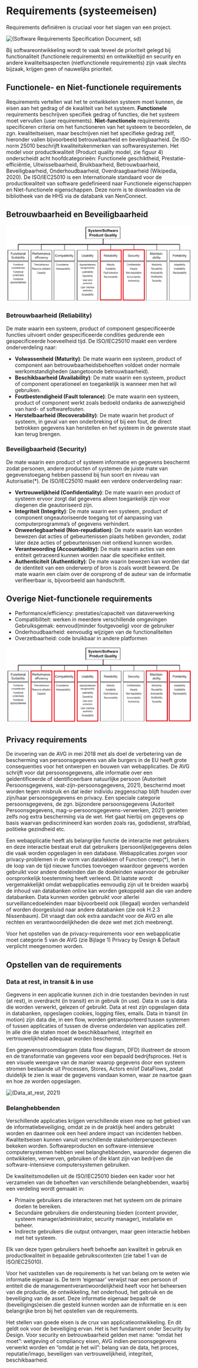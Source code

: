 # Requirements (systeemeisen)

Requirements definiëren is cruciaal voor het slagen van een project.&#x20;

![(Software Requirements Specification Document, sd)](../.gitbook/assets/1\_apoaizicyu0b7jgg9mmjhw.jpeg)

Bij softwareontwikkeling wordt te vaak teveel de prioriteit gelegd bij functionaliteit (functionele requirements) en ontwikkeltijd en security en andere kwaliteitsaspecten (nietfunctionele requirements) zijn vaak slechts bijzaak, krijgen geen of nauwelijks prioriteit.

## Functionele- en Niet-functionele requirements

Requirements vertellen wat het te ontwikkelen systeem moet kunnen, de eisen aan het gedrag of de kwaliteit van het systeem. **Functionele** requirements beschrijven specifiek gedrag of functies, die het systeem moet vervullen (user requirements). **Niet-functionele** requirements specificeren criteria om het functioneren van het systeem te beoordelen, de zgn. kwaliteitseisen, maar beschrijven niet het specifieke gedrag zelf, hieronder vallen bijvoorbeeld betrouwbaarheid en beveiligbaarheid. De ISO-norm 25010 beschrijft kwaliteitskenmerken van softwaresystemen. Het model voor productkwaliteit (Product quality model, zie figuur 4) onderscheidt acht hoofdcategorieën: Functionele geschiktheid, Prestatie-efficiëntie, Uitwisselbaarheid, Bruikbaarheid, Betrouwbaarheid, Beveiligbaarheid, Onderhoudbaarheid, Overdraagbaarheid (Wikipedia, 2020). De ISO/IEC25010 is een Internationale standaard voor de productkwaliteit van software gedefinieerd naar Functionele eigenschappen en Niet-functionele eigenschappen. Deze norm is te downloaden via de bibliotheek van de HHS via de databank van NenConnect.

## Betrouwbaarheid en Beveiligbaarheid

![Product quality model ISO/IEC25010](../.gitbook/assets/q1.png)

### **Betrouwbaarheid (Reliability)**

De mate waarin een systeem, product of component gespecificeerde functies uitvoert onder gespecificeerde condities gedurende een gespecificeerde hoeveelheid tijd. De ISO/IEC25010 maakt een verdere onderverdeling naar:&#x20;

* **Volwassenheid (Maturity)**: De mate waarin een systeem, product of component aan betrouwbaarheidsbehoeften voldoet onder normale werkomstandigheden (aangetoonde betrouwbaarheid).
* **Beschikbaarheid (Availability)**: De mate waarin een systeem, product of component operationeel en toegankelijk is wanneer men het wil gebruiken.&#x20;
* **Foutbestendigheid (Fault tolerance)**: De mate waarin een systeem, product of component werkt zoals bedoeld ondanks de aanwezigheid van hard- of softwarefouten.
* **Herstelbaarheid (Recoverability)**: De mate waarin het product of systeem, in geval van een onderbreking of bij een fout, de direct betrokken gegevens kan herstellen en het systeem in de gewenste staat kan terug brengen.

### Beveiligbaarheid (Security)

De mate waarin een product of systeem informatie en gegevens beschermt zodat personen, andere producten of systemen de juiste mate van gegevenstoegang hebben passend bij hun soort en niveau van Autorisatie(\*). De ISO/IEC25010 maakt een verdere onderverdeling naar:&#x20;

* **Vertrouwelijkheid (Confidentiality)**: De mate waarin een product of systeem ervoor zorgt dat gegevens alleen toegankelijk zijn voor diegenen die geautoriseerd zijn.
* **Integriteit (Integrity)**: De mate waarin een systeem, product of component ongeautoriseerde toegang tot of aanpassing van computerprogramma’s of gegevens verhindert.
* **Onweerlegbaarheid (Non-repudiation)**: De mate waarin kan worden bewezen dat acties of gebeurtenissen plaats hebben gevonden, zodat later deze acties of gebeurtenissen niet ontkend kunnen worden.&#x20;
* **Verantwoording (Accountability)**: De mate waarin acties van een entiteit getraceerd kunnen worden naar die specifieke entiteit.
* **Authenticiteit (Authenticity)**: De mate waarin bewezen kan worden dat de identiteit van een onderwerp of bron is zoals wordt beweerd. De mate waarin een claim over de oorsprong of de auteur van de informatie verifieerbaar is, bijvoorbeeld aan handschrift.

## Overige Niet-functionele requirements

* Performance/efficiency: prestaties/capaciteit van dataverwerking
* Compatibiliteit: werken in meerdere verschillende omgevingen\
  Gebruiksgemak: eenvoud(minder foutgevoelig) voor de gebruiker
* Onderhoudbaarheid: eenvoudig wijzigen van de functionaliteiten
* Overzetbaarheid: code bruikbaar in andere platformen

![ Product quality model ISO/IEC25010](../.gitbook/assets/q2.png)

## Privacy requirements

De invoering van de AVG in mei 2018 met als doel de verbetering van de bescherming van persoonsgegevens van alle burgers in de EU heeft grote consequenties voor het ontwerpen en bouwen van webapplicaties. De AVG schrijft voor dat persoonsgegevens, alle informatie over een geïdentificeerde of identificeerbare natuurlijke persoon (Autoriteit Persoonsgegevens, wat-zijn-persoonsgegevens, 2021), beschermd moet worden tegen misbruik en dat ieder individu zeggenschap blijft houden over zijn/haar persoonsgegevens en privacy. Een speciale categorie persoonsgegevens, de zgn. bijzondere persoonsgegevens (Autoriteit Persoonsgegevens, mag-u-persoonsgegevens-verwerken, 2021) genieten zelfs nog extra bescherming via de wet. Het gaat hierbij om gegevens op basis waarvan gediscrimineerd kan worden zoals ras, godsdienst, strafblad, politieke gezindheid etc.

Een webapplicatie heeft als belangrijke functie de interactie met gebruikers en deze interactie bestaat eruit dat gebruikers (persoonlijke)gegevens delen die vaak worden opgeslagen in een database. Webapplicaties zorgen voor privacy-problemen in de vorm van datalekken of Function creep(\*), het in de loop van de tijd nieuwe functies toevoegen waardoor gegevens worden gebruikt voor andere doeleinden dan de doeleinden waarvoor de gebruiker oorspronkelijk toestemming heeft verleend. Dit laatste wordt vergemakkelijkt omdat webapplicaties eenvoudig zijn uit te breiden waarbij de inhoud van databanken online kan worden gekoppeld aan die van andere databanken. Data kunnen worden gebruikt voor allerlei surveillancedoeleinden maar bijvoorbeeld ook (illegaal) worden verhandeld of worden doorgesluisd naar andere databanken (zie ook H.2.3 Nissenbaum). Dit vraagt dan ook extra aandacht voor de AVG en alle rechten en verantwoordelijkheden die deze wet met zich meebrengt.

Voor het opstellen van de privacy-requirements voor een webapplicatie moet categorie 5 van de AVG (zie Bijlage 1) Privacy by Design & Default verplicht meegenomen worden.

## Opstellen van de requirements

### Data at rest, in transit & in use

Gegevens in een applicatie kunnen zich in drie toestanden bevinden in rust (at rest), in overdracht (in transit) en in gebruik (in use). Data in use is data die worden verwerkt, gelezen of gebruikt. Data at rest zijn opgeslagen data in databanken, opgeslagen cookies, logging files, emails. Data in transit (in motion) zijn data die, in een flow, worden getransporteerd tussen systemen of tussen applicaties of tussen de diverse onderdelen van applicaties zelf. In alle drie de staten moet de beschikbaarheid, integriteit en vertrouwelijkheid adequaat worden beschermd.

Een gegevensstroomdiagram (data flow diagram, DFD) illustreert de stroom en de transformatie van gegevens voor een bepaald bedrijfsproces. Het is een visuele weergave van de manier waarop gegevens door een systeem stromen bestaande uit Processen, Stores, Actors en/of DataFlows, zodat duidelijk te zien is waar de gegevens vandaan komen, waar ze naartoe gaan en hoe ze worden opgeslagen.

![(Data\_at\_rest, 2021)](../.gitbook/assets/3\_states\_of\_data.jpg)

### Belanghebbenden

Verschillende applicaties krijgen verschillende eisen mee op het gebied van de informatiebeveiliging, omdat ze in de praktijk heel anders gebruikt worden en daarmee ook een heel andere impact van incidenten hebben. Kwaliteitseisen kunnen vanuit verschillende stakeholderperspectieven bekeken worden. Softwareproducten en software-intensieve computersystemen hebben veel belanghebbenden, waaronder degenen die ontwikkelen, verwerven, gebruiken of die klant zijn van bedrijven die software-intensieve computersystemen gebruiken.

De kwaliteitsmodellen uit de ISO/IEC25010 bieden een kader voor het verzamelen van de behoeften van verschillende belanghebbenden, waarbij een verdeling wordt gemaakt in:

* Primaire gebruikers die interacteren met het systeem om de primaire doelen te bereiken.
* Secundaire gebruikers die ondersteuning bieden (content provider, systeem manager/administrator, security manager), installatie en beheer.
* Indirecte gebruikers die output ontvangen, maar geen interactie hebben met het systeem.

Elk van deze typen gebruikers heeft behoefte aan kwaliteit in gebruik en productkwaliteit in bepaalde gebruikscontexten (zie tabel 1 van de ISO/IEC25010).

Voor het vaststellen van de requirements is het van belang om te weten wie informatie eigenaar is. De term ‘eigenaar’ verwijst naar een persoon of entiteit die de managementverantwoordelijkheid heeft voor het beheersen van de productie, de ontwikkeling, het onderhoud, het gebruik en de beveiliging van de asset. Deze informatie eigenaar bepaalt de (beveiligings)eisen die gesteld kunnen worden aan de informatie en is een belangrijke bron bij het opstellen van de requirements.

Het stellen van goede eisen is de crux van applicatieontwikkeling. En dit geldt ook voor de beveiliging ervan. Het is het fundament onder Security by Design. Voor security en betrouwbaarheid gelden met name: “omdat het moet”: wetgeving of compliancy eisen, AVG indien persoonsgegevens verwerkt worden en “omdat je het wil”: belang van de data, het proces, reputatie/imago, beveiligen van vertrouwelijkheid, integriteit, beschikbaarheid.
